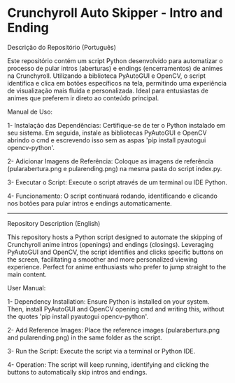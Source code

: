 # Crunchyroll Auto Skipper - Intro and Ending

Descrição do Repositório (Português)

Este repositório contém um script Python desenvolvido para automatizar o processo de pular intros (aberturas) e endings (encerramentos) de animes na Crunchyroll. Utilizando a biblioteca PyAutoGUI e OpenCV, o script identifica e clica em botões específicos na tela, permitindo uma experiência de visualização mais fluída e personalizada. Ideal para entusiastas de animes que preferem ir direto ao conteúdo principal.

Manual de Uso:

1- Instalação das Dependências: Certifique-se de ter o Python instalado em seu sistema. Em seguida, instale as bibliotecas PyAutoGUI e OpenCV abrindo o cmd e escrevendo isso sem as aspas 'pip install pyautogui opencv-python'.

2- Adicionar Imagens de Referência: Coloque as imagens de referência (pularabertura.png e pularending.png) na mesma pasta do script index.py.

3- Executar o Script: Execute o script através de um terminal ou IDE Python.

4- Funcionamento: O script continuará rodando, identificando e clicando nos botões para pular intros e endings automaticamente.

-----------------------------------------------------------------------------------------------------------------------------------------------------------

Repository Description (English)

This repository hosts a Python script designed to automate the skipping of Crunchyroll anime intros (openings) and endings (closings). Leveraging PyAutoGUI and OpenCV, the script identifies and clicks specific buttons on the screen, facilitating a smoother and more personalized viewing experience. Perfect for anime enthusiasts who prefer to jump straight to the main content.

User Manual:

1- Dependency Installation: Ensure Python is installed on your system. Then, install PyAutoGUI and OpenCV opening cmd and writing this, without the quotes 'pip install pyautogui opencv-python'.

2- Add Reference Images: Place the reference images (pularabertura.png and pularending.png) in the same folder as the script.

3- Run the Script: Execute the script via a terminal or Python IDE.

4- Operation: The script will keep running, identifying and clicking the buttons to automatically skip intros and endings.

